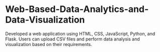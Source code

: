 # Web-Based-Data-Analytics-and-Data-Visualization
Developed a web application using HTML, CSS, JavaScript, Python, and Flask. Users can
upload CSV files and perform data analysis and visualization based on their requirements.

